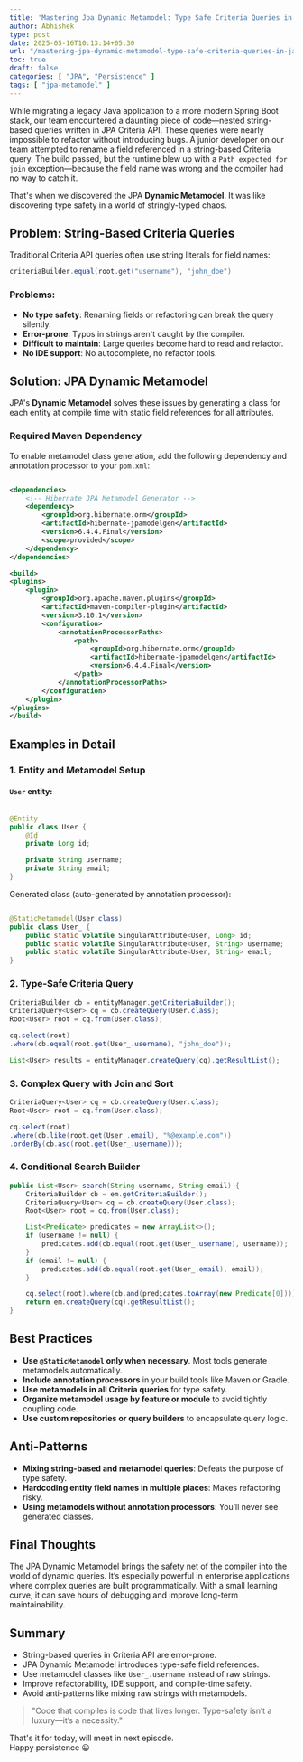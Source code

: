```yaml
---
title: 'Mastering Jpa Dynamic Metamodel: Type Safe Criteria Queries in Java'
author: Abhishek
type: post
date: 2025-05-16T10:13:14+05:30
url: "/mastering-jpa-dynamic-metamodel-type-safe-criteria-queries-in-java/"
toc: true
draft: false
categories: [ "JPA", "Persistence" ]
tags: [ "jpa-metamodel" ]
---
```


While migrating a legacy Java application to a more modern Spring Boot stack, our team encountered a daunting piece of
code—nested string-based queries written in JPA Criteria API. These queries were nearly impossible to refactor without
introducing bugs. A junior developer on our team attempted to rename a field referenced in a string-based Criteria
query. The build passed, but the runtime blew up with a `Path expected for join` exception—because the field name was
wrong and the compiler had no way to catch it.

That's when we discovered the JPA **Dynamic Metamodel**. It was like discovering type safety in a world of
stringly-typed chaos.

## Problem: String-Based Criteria Queries

Traditional Criteria API queries often use string literals for field names:

```java
criteriaBuilder.equal(root.get("username"), "john_doe")
```

### Problems:

* **No type safety**: Renaming fields or refactoring can break the query silently.
* **Error-prone**: Typos in strings aren't caught by the compiler.
* **Difficult to maintain**: Large queries become hard to read and refactor.
* **No IDE support**: No autocomplete, no refactor tools.

## Solution: JPA Dynamic Metamodel

JPA's **Dynamic Metamodel** solves these issues by generating a class for each entity at compile time with static field
references for all attributes.

### Required Maven Dependency

To enable metamodel class generation, add the following dependency and annotation processor to your `pom.xml`:

```xml

<dependencies>
    <!-- Hibernate JPA Metamodel Generator -->
    <dependency>
        <groupId>org.hibernate.orm</groupId>
        <artifactId>hibernate-jpamodelgen</artifactId>
        <version>6.4.4.Final</version>
        <scope>provided</scope>
    </dependency>
</dependencies>

<build>
<plugins>
    <plugin>
        <groupId>org.apache.maven.plugins</groupId>
        <artifactId>maven-compiler-plugin</artifactId>
        <version>3.10.1</version>
        <configuration>
            <annotationProcessorPaths>
                <path>
                    <groupId>org.hibernate.orm</groupId>
                    <artifactId>hibernate-jpamodelgen</artifactId>
                    <version>6.4.4.Final</version>
                </path>
            </annotationProcessorPaths>
        </configuration>
    </plugin>
</plugins>
</build>
```

## Examples in Detail

### 1. Entity and Metamodel Setup

#### `User` entity:

```java

@Entity
public class User {
    @Id
    private Long id;

    private String username;
    private String email;
}
```

Generated class (auto-generated by annotation processor):

```java

@StaticMetamodel(User.class)
public class User_ {
    public static volatile SingularAttribute<User, Long> id;
    public static volatile SingularAttribute<User, String> username;
    public static volatile SingularAttribute<User, String> email;
}
```

### 2. Type-Safe Criteria Query

```java
CriteriaBuilder cb = entityManager.getCriteriaBuilder();
CriteriaQuery<User> cq = cb.createQuery(User.class);
Root<User> root = cq.from(User.class);

cq.select(root)
.where(cb.equal(root.get(User_.username), "john_doe"));

List<User> results = entityManager.createQuery(cq).getResultList();
```

### 3. Complex Query with Join and Sort

```java
CriteriaQuery<User> cq = cb.createQuery(User.class);
Root<User> root = cq.from(User.class);

cq.select(root)
.where(cb.like(root.get(User_.email), "%@example.com"))
.orderBy(cb.asc(root.get(User_.username)));
```

### 4. Conditional Search Builder

```java
public List<User> search(String username, String email) {
    CriteriaBuilder cb = em.getCriteriaBuilder();
    CriteriaQuery<User> cq = cb.createQuery(User.class);
    Root<User> root = cq.from(User.class);

    List<Predicate> predicates = new ArrayList<>();
    if (username != null) {
        predicates.add(cb.equal(root.get(User_.username), username));
    }
    if (email != null) {
        predicates.add(cb.equal(root.get(User_.email), email));
    }

    cq.select(root).where(cb.and(predicates.toArray(new Predicate[0])));
    return em.createQuery(cq).getResultList();
}
```

## Best Practices

* **Use `@StaticMetamodel` only when necessary**. Most tools generate metamodels automatically.
* **Include annotation processors** in your build tools like Maven or Gradle.
* **Use metamodels in all Criteria queries** for type safety.
* **Organize metamodel usage by feature or module** to avoid tightly coupling code.
* **Use custom repositories or query builders** to encapsulate query logic.

## Anti-Patterns

* **Mixing string-based and metamodel queries**: Defeats the purpose of type safety.
* **Hardcoding entity field names in multiple places**: Makes refactoring risky.
* **Using metamodels without annotation processors**: You’ll never see generated classes.

## Final Thoughts

The JPA Dynamic Metamodel brings the safety net of the compiler into the world of dynamic queries. It’s especially
powerful in enterprise applications where complex queries are built programmatically. With a small learning curve, it
can save hours of debugging and improve long-term maintainability.

## Summary

* String-based queries in Criteria API are error-prone.
* JPA Dynamic Metamodel introduces type-safe field references.
* Use metamodel classes like `User_.username` instead of raw strings.
* Improve refactorability, IDE support, and compile-time safety.
* Avoid anti-patterns like mixing raw strings with metamodels.

> "Code that compiles is code that lives longer. Type-safety isn’t a luxury—it’s a necessity."

That's it for today, will meet in next episode.  
Happy persistence :grinning:
